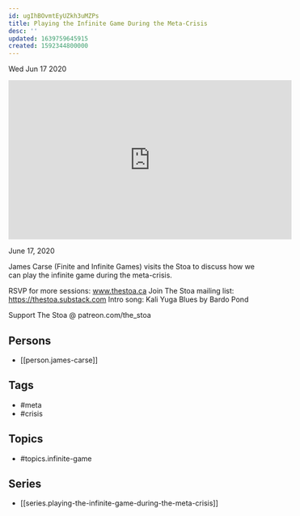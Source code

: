```yaml
---
id: ugIhBOvmtEyUZkh3uMZPs
title: Playing the Infinite Game During the Meta-Crisis
desc: ''
updated: 1639759645915
created: 1592344800000
---
```





Wed Jun 17 2020

<iframe width="560" height="315" src="https://www.youtube.com/embed/EFKa3zRFo7o" title="Playing the Infinite Game During the Meta-Crisis w/ James Carse" frameborder="0" allow="accelerometer; autoplay; clipboard-write; encrypted-media; gyroscope; picture-in-picture" allowfullscreen ></iframe>

June 17, 2020

James Carse (Finite and Infinite Games) visits the Stoa to discuss how we can play the infinite game during the meta-crisis.

RSVP for more sessions: www.thestoa.ca
Join The Stoa mailing list: https://thestoa.substack.com
Intro song: Kali Yuga Blues by Bardo Pond

Support The Stoa @ patreon.com/the_stoa

## Persons

- [[person.james-carse]]

## Tags

- #meta
- #crisis

## Topics

- #topics.infinite-game

## Series

- [[series.playing-the-infinite-game-during-the-meta-crisis]]

